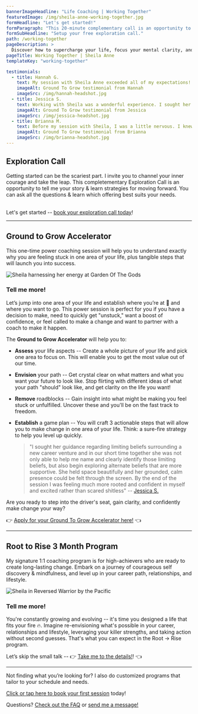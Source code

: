 ```yaml
---
bannerImageHeadline: "Life Coaching | Working Together"
featuredImage: /img/sheila-anne-working-together.jpg
formHeadline: "Let's get started!"
formParagraph: "This 20-minute complementary call is an opportunity to ask questions and learn how Sheila Anne can help you transform your life:"
formSubHeadline: "Setup your free exploration call."
path: /working-together
pageDescription: >
  Discover how to supercharge your life, focus your mental clarity, and balance your ambitions with the ability to be present with Sheila Anne Life Coaching
pageTitle: Working Together | Sheila Anne
templateKey: "working-together"

testimonials:
  - title: Hannah G.
    text: My session with Sheila Anne exceeded all of my expectations! For a while I have been struggling with how to find my career path and I went into the session with Sheila Anne hoping to find some clarity in this aspect. What I learned is that to find this answer I have to dig into another area of my life in which I have been struggling – spirituality and connection to myself. In the 45 minutes I had with Sheila I managed to dig deep and discover how specific moments in past may be contributing to some limiting beliefs that I hold. I felt very comfortable in the session which enabled me to open up and discover my deeply held beliefs that are holding me back! Sheila asks prompting questions which enable you to find the answers within yourself in a supportive, safe and encouraging way. I highly recommend working with her if you have any blocks in your life or just want to feel more grounded!
    imageAlt: Ground To Grow testimonial from Hannah
    imageSrc: /img/hannah-headshot.jpg
  - title: Jessica S.
    text: Working with Sheila was a wonderful experience. I sought her guidance regarding limiting beliefs surrounding a new career venture and in our short time together she was not only able to help me name and clearly identify those limiting beliefs, but also begin exploring alternate beliefs that are more supportive. She held space beautifully and her grounded, calm presence could be felt through the screen. By the end of the session I was feeling much more rooted and confident in myself and excited rather than scared shitless
    imageAlt: Ground To Grow testimonial from Jessica
    imageSrc: /img/jessica-headshot.jpg
  - title: Brianna M.
    text: Before my session with Sheila, I was a little nervous. I knew I had things I wanted to work on, but I wasn't sure if I would be able to find the right way to articulate them. But right away, Sheila helped ground me and provided a safe space by taking the time to work on breathwork and centering before we got started. I really enjoyed the questions she asked, and I felt that I was organically able to find answers without it feeling forced. She is also an incredible listener and was able to repeat back things I said verbatim and worked with me to unpack deeper meaning on them. After our session, I felt energized and excited and that feeling continued for the rest of the day. Thank you so much, Sheila!
    imageAlt: Ground To Grow testimonial from Brianna
    imageSrc: /img/brianna-headshot.jpg
---
```


<h2 id="exploration-call">Exploration Call</h2>
Getting started can be the scariest part. I invite you to channel your inner courage and take the leap. This completementary Exploration Call is an opportunity to tell me your story & learn strategies for moving forward. You can ask all the questions & learn which offering best suits your needs.

<br/>
<br/>

Let's get started -- [book your exploration call today](/book/exploration/)!

---

<h2 id="ground-to-grow">Ground to Grow Accelerator</h2>
This one-time power coaching session will help you to understand exactly why you are feeling stuck in one area of your life, plus tangible steps that will launch you into success.

![Sheila harnessing her energy at Garden Of The Gods](/img/sheila-anne-ground-to-grow.jpg)

### Tell me more!

Let’s jump into one area of your life and establish where you’re at 📍 and where you want to go. This power session is perfect for you if you have a decision to make, need to quickly get "unstuck," want a boost of confidence, or feel called to make a change and want to partner with a coach to make it happen.

The **Ground to Grow Accelerator** will help you to:

- **Assess** your life aspects -- Create a whole picture of your life and pick one area to focus on. This will enable you to get the most value out of our time.
- **Envision** your path -- Get crystal clear on what matters and what you want your future to look like. Stop flirting with different ideas of what your path "should" look like, and get clarity on the life you want!
- **Remove** roadblocks -- Gain insight into what might be making you feel stuck or unfulfilled. Uncover these and you'll be on the fast track to freedom.
- **Establish** a game plan -- You will craft 3 actionable steps that will allow you to make change in one area of your life. Think: a sure-fire strategy to help you level up quickly.

  > "I sought her guidance regarding limiting beliefs surrounding a new career venture and in our short time together she was not only able to help me name and clearly identify those limiting beliefs, but also begin exploring alternate beliefs that are more supportive. She held space beautifully and her grounded, calm presence could be felt through the screen. By the end of the session I was feeling much more rooted and confident in myself and excited rather than scared shitless" -- [Jessica S.](#testimonials)

Are you ready to step into the driver's seat, gain clarity, and confidently make change your way?

👉 [Apply for your Ground To Grow Accelerator here!](/book/ground-to-grow/) 👈

---

<h2 id="root-to-rise">Root to Rise 3 Month Program</h2>

My signature 1:1 coaching program is for high-achievers who are ready to create long-lasting change. Embark on a journey of courageous self discovery & mindfulness, and level up in your career path, relationships, and lifestyle.

![Sheila in Reversed Warrior by the Pacific](/img/sheila-anne-root-to-rise.jpg)

### Tell me more!

You're constantly growing and evolving -- it's time you designed a life that fits your fire 🔥. Imagine re-envisioning what's possible in your career, relationships and lifestyle, leveraging your killer strengths, and taking action without second guesses. That's what you can expect in the Root → Rise program.

Let’s skip the small talk -- 👉 [Take me to the details!](/root-to-rise/)! 👈

---

Not finding what you’re looking for? I also do customized programs that tailor to your schedule and needs.

[Click or tap here to book your first session](/book/) today!

Questions? [Check out the FAQ](#faq) or [send me a message!](/contact/)
